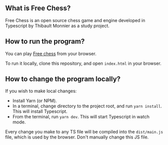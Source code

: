 ## What is Free Chess?

Free Chess is an open source chess game and engine developed in Typescript by Thibault Monnier as a study project.

## How to run the program?

You can play [Free chess](https://free-chess.netlify.app) from your browser.

To run it locally, clone this repository, and open `index.html` in your browser.

## How to change the program locally?

If you wish to make local changes:

- Install Yarn (or NPM).
- In a terminal, change directory to the project root, and run `yarn install`. This will install Typescript.
- From the terminal, run `yarn dev`. This will start Typescript in watch mode.

Every change you make to any TS file will be compiled into the `dist/main.js` file, which is used by the browser. Don't manually change this JS file.
